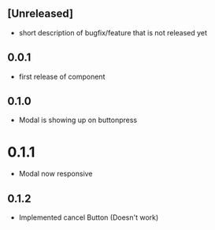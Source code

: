 ## [Unreleased]

- short description of bugfix/feature that is not released yet

## 0.0.1

- first release of component

## 0.1.0

- Modal is showing up on buttonpress

# 0.1.1

- Modal now responsive

## 0.1.2

- Implemented cancel Button (Doesn't work)
